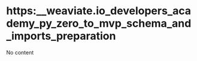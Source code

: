 # https:\_\_weaviate.io_developers_academy_py_zero_to_mvp_schema_and_imports_preparation

No content
